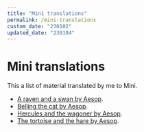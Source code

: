 ```yaml
---
title: "Mini translations"
permalink: /mini-translations
custom_date: "230102"
updated_date: "230104"
---
```


# Mini translations

This a list of material translated by me to Mini.

- [A raven and a swan by Aesop](/kali-tori-an-pato).
- [Belling the cat by Aesop](/en-i-siren-a-gato).
- [Hercules and the wagoner by Aesop](/hercules-an-vagen-man).
- [The tortoise and the hare by Aesop](/toti-an-kuneli).
